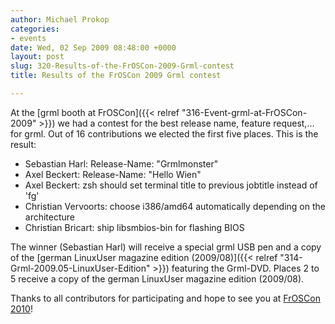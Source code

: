 ```yaml
---
author: Michael Prokop
categories:
- events
date: Wed, 02 Sep 2009 08:48:00 +0000
layout: post
slug: 320-Results-of-the-FrOSCon-2009-Grml-contest
title: Results of the FrOSCon 2009 Grml contest

---
```

At the [grml booth at FrOSCon]({{< relref "316-Event-grml-at-FrOSCon-2009" >}}) we had a contest for the best release name, feature request,... for grml. Out of 16 contributions we elected the first five places. This is the result:

* Sebastian Harl: Release\-Name: "Grmlmonster"
* Axel Beckert: Release\-Name: "Hello Wien"
* Axel Beckert: zsh should set terminal title to previous jobtitle instead of 'fg'
* Christian Vervoorts: choose i386/amd64 automatically depending on the   architecture
* Christian Bricart: ship libsmbios\-bin for flashing BIOS

The winner (Sebastian Harl) will receive a special grml USB pen and a copy of the
[german LinuxUser magazine edition (2009/08\)]({{< relref "314-Grml-2009.05-LinuxUser-Edition" >}}) featuring the Grml\-DVD. Places 2 to 5 receive a copy of the german LinuxUser magazine edition (2009/08\).

Thanks to all contributors for participating and hope to see you at [FrOSCon 2010](http://froscon.org/)!
